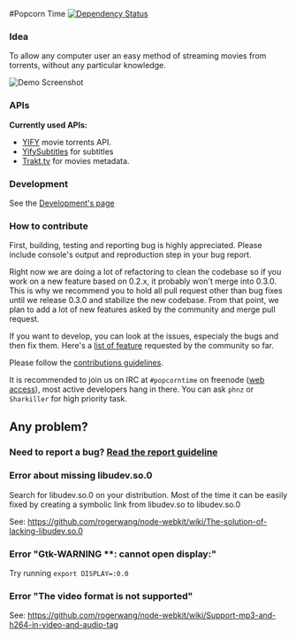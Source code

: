 #Popcorn Time [![Dependency Status](https://david-dm.org/popcorn-official/popcorn-app.svg)](https://david-dm.org/popcorn-official/popcorn-app)

### Idea

To allow any computer user an easy method of streaming movies from torrents, without any particular knowledge.

![Demo Screenshot](http://get-popcorn.com/images/header-ui.jpg)

### APIs

**Currently used APIs:**
- [YIFY](http://yts.re/api) movie torrents API.
- [YifySubtitles](http://www.yifysubtitles.com) for subtitles
- [Trakt.tv](https://trakt.tv/) for movies metadata.

### Development

See the [Development's page](https://github.com/popcorn-official/popcorn-app/wiki/Development)

### How to contribute

First, building, testing and reporting bug is highly appreciated. Please include console's output and reproduction step in your bug report.

Right now we are doing a lot of refactoring to clean the codebase so if you work on a new feature based on 0.2.x, it probably won't merge into 0.3.0. This is why we recommend you to hold all pull request other than bug fixes until we release 0.3.0 and stabilize the new codebase. From that point, we plan to add a lot of new features asked by the community and merge pull request.

If you want to develop, you can look at the issues, especialy the bugs and then fix them.
Here's a [list of feature](https://popcorntime.uservoice.com/forums/245422-general) requested by the community so far.

Please follow the [contributions guidelines](https://github.com/popcorn-official/popcorn-app/blob/master/CONTRIBUTING.md).

It is recommended to join us on IRC at `#popcorntime` on freenode ([web access](http://webchat.freenode.net/?channels=popcorntime)), most active developers hang in there. You can ask `phnz` or  `Sharkiller` for high priority task.

## Any problem?

### Need to report a bug? [Read the report guideline](https://github.com/popcorn-official/popcorn-app/blob/master/CONTRIBUTING.md#report-a-bug)

### Error about missing libudev.so.0
Search for libudev.so.0 on your distribution. Most of the time it can be easily fixed by creating a symbolic link from libudev.so to libudev.so.0

See: https://github.com/rogerwang/node-webkit/wiki/The-solution-of-lacking-libudev.so.0

### Error "Gtk-WARNING **: cannot open display:"
Try running `export DISPLAY=:0.0`

### Error "The video format is not supported"
See: https://github.com/rogerwang/node-webkit/wiki/Support-mp3-and-h264-in-video-and-audio-tag
